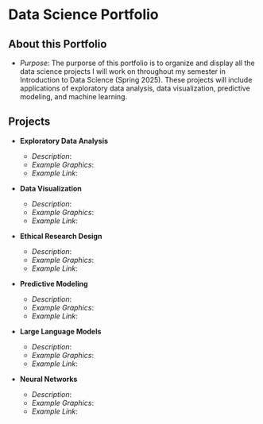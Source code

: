 # Data Science Portfolio

## About this Portfolio
- *Purpose*: The purporse of this portfolio is to organize and display all the data science projects I will work on throughout my semester in Introduction to Data Science (Spring 2025). These projects will include applications of exploratory data analysis, data visualization, predictive modeling, and machine learning. 


## Projects
- **Exploratory Data Analysis**
    - *Description*:
    - *Example Graphics*:
    - *Example Link*:
      
- **Data Visualization**
   - *Description*:
   - *Example Graphics*:
   - *Example Link*: 

- **Ethical Research Design**
   - *Description*:
   - *Example Graphics*:
   - *Example Link*: 

- **Predictive Modeling**
   - *Description*:
   - *Example Graphics*:
   - *Example Link*: 

- **Large Language Models**
   - *Description*:
   - *Example Graphics*:
   - *Example Link*: 

- **Neural Networks**
   - *Description*:
   - *Example Graphics*:
   - *Example Link*: 
